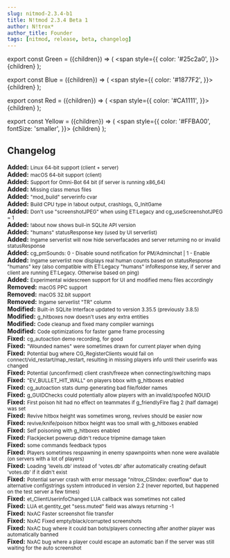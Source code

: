 ```yaml
---
slug: nitmod-2.3.4-b1
title: N!tmod 2.3.4 Beta 1
author: N!trox*
author_title: Founder
tags: [nitmod, release, beta, changelog]
---
```


export const Green = ({children}) => (
  <span
    style={{
      color: '#25c2a0',
    }}>
    {children}
  </span>
);

export const Blue = ({children}) => (
  <span
    style={{
      color: '#1877F2',
    }}>
    {children}
  </span>
);

export const Red = ({children}) => (
  <span
    style={{
      color: '#CA1111',
    }}>
    {children}
  </span>
);

export const Yellow = ({children}) => (
  <span
    style={{
      color: '#FFBA00',
      fontSize: 'smaller',
    }}>
    {children}
  </span>
);

## Changelog
**<Green>Added:</Green>** <small>Linux 64-bit support (client + server)</small>  
**<Green>Added:</Green>** <small>macOS 64-bit support (client)</small>  
**<Green>Added:</Green>** <small>Support for Omni-Bot 64 bit (if server is running x86_64)</small>  
**<Green>Added:</Green>** <small>Missing class menus files</small>  
**<Green>Added:</Green>** <small>"mod_build" serverinfo cvar</small>  
**<Green>Added:</Green>** <small>Build CPU type in !about output, crashlogs, G_InitGame</small>  
**<Green>Added:</Green>** <small>Don't use "screenshotJPEG" when using ET:Legacy and cg_useScreenshotJPEG = 1</small>  
**<Green>Added:</Green>** <small>!about now shows buil-in SQLite API version</small>  
**<Green>Added:</Green>** <small>"humans" statusResponse key (used by UI serverlist)</small>  
**<Green>Added:</Green>** <small>Ingame serverlist will now hide serverfacades and server returning no or invalid statusResponse</small>  
**<Green>Added:</Green>** <small>cg_pmSounds: 0 - Disable sound notification for PM/Adminchat | 1 - Enable</small>  
**<Green>Added:</Green>** <small>Ingame serverlist now displays real human counts based on statusResponse "humans" key (also compatible with ET:Legacy "humans" infoResponse key, if server and client are running ET:Legacy. Otherwise based on ping)</small>  
**<Green>Added:</Green>** <small>Experimental widescreen support for UI and modified menu files accordingly</small>  
**<Red>Removed:</Red>** <small>macOS PPC support</small>  
**<Red>Removed:</Red>** <small>macOS 32.bit support</small>  
**<Red>Removed:</Red>** <small>Ingame serverlist "TR" column</small>  
**<Yellow>Modified:</Yellow>** <small>Built-in SQLite Interface updated to version 3.35.5 (previously 3.8.5)</small>  
**<Yellow>Modified:</Yellow>** <small>g_hitboxes now doesn't uses any extra entities</small>  
**<Yellow>Modified:</Yellow>** <small>Code cleanup and fixed many compiler warnings</small>  
**<Yellow>Modified:</Yellow>** <small>Code optimizations for faster game frame processing</small>  
**<Blue>Fixed:</Blue>** <small>cg_autoaction demo recording, for good</small>  
**<Blue>Fixed:</Blue>** <small>"Wounded names" were sometimes drawn for current player when dying</small>  
**<Blue>Fixed:</Blue>** <small>Potential bug where CG_RegisterClients would fail on connect/vid_restart/map_restart, resulting in missing players info until their userinfo was changed</small>  
**<Blue>Fixed:</Blue>** <small>Potential (unconfirmed) client crash/freeze when connecting/switching maps</small>  
**<Blue>Fixed:</Blue>** <small>"EV_BULLET_HIT_WALL" on players bbox with g_hitboxes enabled</small>  
**<Blue>Fixed:</Blue>** <small>cg_autoaction stats dump generating bad file/folder names</small>  
**<Blue>Fixed:</Blue>** <small>g_GUIDChecks could potentially allow players with an invalid/spoofed NGUID</small>  
**<Blue>Fixed:</Blue>** <small>First poison hit had no effect on teammates if g_friendlyFire flag 2 (half damage) was set</small>  
**<Blue>Fixed:</Blue>** <small>Revive hitbox height was sometimes wrong, revives should be easier now</small>  
**<Blue>Fixed:</Blue>** <small>revive/knife/poison hitbox height was too small with g_hitboxes enabled</small>  
**<Blue>Fixed:</Blue>** <small>Self poisoning with g_hitboxes enabled</small>  
**<Blue>Fixed:</Blue>** <small>Flackjecket powerup didn't reduce tripmine damage taken</small>  
**<Blue>Fixed:</Blue>** <small>some commands feedback typos</small>  
**<Blue>Fixed:</Blue>** <small>Players sometimes respawning in enemy spawnpoints when none were available (on servers with a lot of players)</small>  
**<Blue>Fixed:</Blue>** <small>Loading 'levels.db' instead of 'votes.db' after automatically creating default 'votes.db' if it didn't exist</small>  
**<Blue>Fixed:</Blue>** <small>Potential server crash with error message "nitrox_CSIndex: overflow" due to alternative configstrings system introduced in version 2.2 (never reported, but happened on the test server a few times)</small>  
**<Blue>Fixed:</Blue>** <small>et_ClientUserinfoChanged LUA callback was sometimes not called</small>  
**<Blue>Fixed:</Blue>** <small>LUA et.gentity_get "sess.muted" field was always returning -1</small>  
**<Blue>Fixed:</Blue>** <small>NxAC Faster screenshot file transfer</small>  
**<Blue>Fixed:</Blue>** <small>NxAC Fixed empty/black/corrupted screenshots</small>  
**<Blue>Fixed:</Blue>** <small>NxAC bug where it could ban bots/players connecting after another player was automatically banned</small>  
**<Blue>Fixed:</Blue>** <small>NxAC bug where a player could escape an automatic ban if the server was still waiting for the auto screenshot</small>  